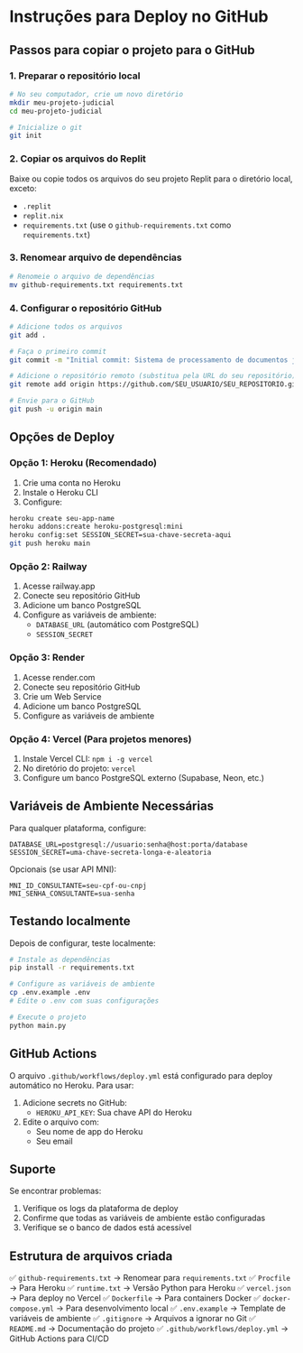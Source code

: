 # Instruções para Deploy no GitHub

## Passos para copiar o projeto para o GitHub

### 1. Preparar o repositório local
```bash
# No seu computador, crie um novo diretório
mkdir meu-projeto-judicial
cd meu-projeto-judicial

# Inicialize o git
git init
```

### 2. Copiar os arquivos do Replit
Baixe ou copie todos os arquivos do seu projeto Replit para o diretório local, exceto:
- `.replit`
- `replit.nix` 
- `requirements.txt` (use o `github-requirements.txt` como `requirements.txt`)

### 3. Renomear arquivo de dependências
```bash
# Renomeie o arquivo de dependências
mv github-requirements.txt requirements.txt
```

### 4. Configurar o repositório GitHub
```bash
# Adicione todos os arquivos
git add .

# Faça o primeiro commit
git commit -m "Initial commit: Sistema de processamento de documentos judiciais"

# Adicione o repositório remoto (substitua pela URL do seu repositório)
git remote add origin https://github.com/SEU_USUARIO/SEU_REPOSITORIO.git

# Envie para o GitHub
git push -u origin main
```

## Opções de Deploy

### Opção 1: Heroku (Recomendado)
1. Crie uma conta no Heroku
2. Instale o Heroku CLI
3. Configure:
```bash
heroku create seu-app-name
heroku addons:create heroku-postgresql:mini
heroku config:set SESSION_SECRET=sua-chave-secreta-aqui
git push heroku main
```

### Opção 2: Railway
1. Acesse railway.app
2. Conecte seu repositório GitHub
3. Adicione um banco PostgreSQL
4. Configure as variáveis de ambiente:
   - `DATABASE_URL` (automático com PostgreSQL)
   - `SESSION_SECRET`

### Opção 3: Render
1. Acesse render.com
2. Conecte seu repositório GitHub
3. Crie um Web Service
4. Adicione um banco PostgreSQL
5. Configure as variáveis de ambiente

### Opção 4: Vercel (Para projetos menores)
1. Instale Vercel CLI: `npm i -g vercel`
2. No diretório do projeto: `vercel`
3. Configure um banco PostgreSQL externo (Supabase, Neon, etc.)

## Variáveis de Ambiente Necessárias

Para qualquer plataforma, configure:

```
DATABASE_URL=postgresql://usuario:senha@host:porta/database
SESSION_SECRET=uma-chave-secreta-longa-e-aleatoria
```

Opcionais (se usar API MNI):
```
MNI_ID_CONSULTANTE=seu-cpf-ou-cnpj
MNI_SENHA_CONSULTANTE=sua-senha
```

## Testando localmente

Depois de configurar, teste localmente:

```bash
# Instale as dependências
pip install -r requirements.txt

# Configure as variáveis de ambiente
cp .env.example .env
# Edite o .env com suas configurações

# Execute o projeto
python main.py
```

## GitHub Actions

O arquivo `.github/workflows/deploy.yml` está configurado para deploy automático no Heroku. Para usar:

1. Adicione secrets no GitHub:
   - `HEROKU_API_KEY`: Sua chave API do Heroku
2. Edite o arquivo com:
   - Seu nome de app do Heroku
   - Seu email

## Suporte

Se encontrar problemas:
1. Verifique os logs da plataforma de deploy
2. Confirme que todas as variáveis de ambiente estão configuradas
3. Verifique se o banco de dados está acessível

## Estrutura de arquivos criada

✅ `github-requirements.txt` → Renomear para `requirements.txt`
✅ `Procfile` → Para Heroku
✅ `runtime.txt` → Versão Python para Heroku
✅ `vercel.json` → Para deploy no Vercel
✅ `Dockerfile` → Para containers Docker
✅ `docker-compose.yml` → Para desenvolvimento local
✅ `.env.example` → Template de variáveis de ambiente
✅ `.gitignore` → Arquivos a ignorar no Git
✅ `README.md` → Documentação do projeto
✅ `.github/workflows/deploy.yml` → GitHub Actions para CI/CD